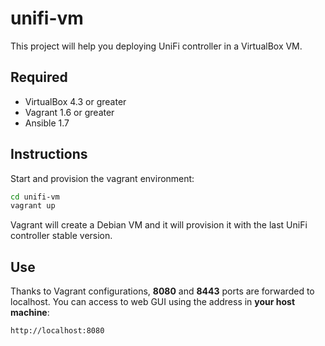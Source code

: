 unifi-vm
========

This project will help you deploying UniFi controller in a VirtualBox VM.

## Required
 - VirtualBox 4.3 or greater
 - Vagrant 1.6 or greater
 - Ansible 1.7

## Instructions

Start and provision the vagrant environment:
```sh
cd unifi-vm
vagrant up
```

Vagrant will create a Debian VM and it will provision it with the last UniFi controller stable version.

## Use

Thanks to Vagrant configurations, **8080** and **8443** ports are forwarded to localhost. You can access to web GUI using the address in **your host machine**:

```
http://localhost:8080
```

